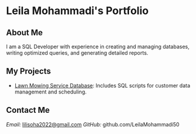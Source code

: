 # Leila Mohammadi's Portfolio

## About Me
I am a SQL Developer with experience in creating and managing databases, writing optimized queries, and generating detailed reports.

## My Projects
- [Lawn Mowing Service Database](https://github.com/LeilaMohammadi50/Lawn-Mowing): Includes SQL scripts for customer data management and scheduling.

## Contact Me
 *Email:* lilisoha2022@gmail.com
 *GitHub:* github.com/LeilaMohammadi50


